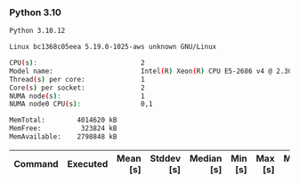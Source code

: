 ### **Python 3.10**

```bash
Python 3.10.12

Linux bc1368c05eea 5.19.0-1025-aws unknown GNU/Linux

CPU(s):                          2
Model name:                      Intel(R) Xeon(R) CPU E5-2686 v4 @ 2.30GHz
Thread(s) per core:              1
Core(s) per socket:              2
NUMA node(s):                    1
NUMA node0 CPU(s):               0,1

MemTotal:        4014620 kB
MemFree:          323824 kB
MemAvailable:    2798848 kB
```

| Command | Executed | Mean [s] | Stddev [s] | Median [s] | Min [s] | Max [s] | Memory [MB] |
|:---|---:|---:|---:|---:|---:|---:|---:|

